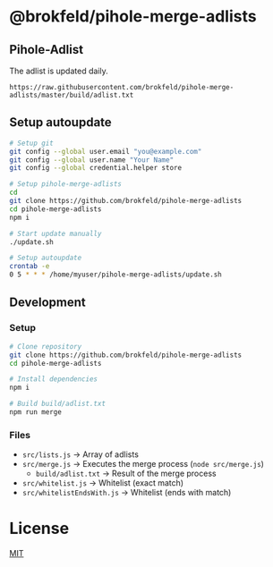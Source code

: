 # @brokfeld/pihole-merge-adlists

## Pihole-Adlist

The adlist is updated daily.

`https://raw.githubusercontent.com/brokfeld/pihole-merge-adlists/master/build/adlist.txt`

## Setup autoupdate

```bash
# Setup git
git config --global user.email "you@example.com"
git config --global user.name "Your Name"
git config --global credential.helper store

# Setup pihole-merge-adlists
cd
git clone https://github.com/brokfeld/pihole-merge-adlists
cd pihole-merge-adlists
npm i

# Start update manually
./update.sh

# Setup autoupdate
crontab -e
0 5 * * * /home/myuser/pihole-merge-adlists/update.sh
```

## Development

### Setup

```bash
# Clone repository
git clone https://github.com/brokfeld/pihole-merge-adlists
cd pihole-merge-adlists

# Install dependencies
npm i

# Build build/adlist.txt
npm run merge
```

### Files

* `src/lists.js` → Array of adlists
* `src/merge.js` → Executes the merge process (`node src/merge.js`)
  * `build/adlist.txt` → Result of the merge process
* `src/whitelist.js` → Whitelist (exact match)
* `src/whitelistEndsWith.js` → Whitelist (ends with match)

# License

[MIT](LICENSE)
